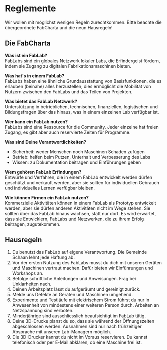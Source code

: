 # Reglemente

Wir wollen mit möglichst wenigen Regeln zurechtkommen. Bitte beachte die übergeordnete FabCharta und die neun Hausregeln!


## Die FabCharta

**Was ist ein FabLab?**  
FabLabs sind ein globales Netzwerk lokaler Labs, die Erfindergeist fördern, indem sie Zugang zu digitalen Fabrikationsmaschinen bieten.

**Was hat's in einem FabLab?**  
FabLabs haben eine ähnliche Grundausstattung von Basisfunktionen, die es erlauben (beinahe) alles herzustellen; dies ermöglicht die Mobilität von Nutzern zwischen den FabLabs und das Teilen von Projekten.

**Was bietet das FabLab Netzwerk?**  
Unterstützung in betrieblichen, technischen, finanziellen, logistischen und Bildungsfragen über das hinaus, was in einem einzelnen Lab verfügbar ist.

**Wer kann ein FabLab nutzen?**  
FabLabs sind eine Ressource für die Community. Jeder einzelne hat freien Zugang, es gibt aber auch reservierte Zeiten für Programme.

**Was sind Deine Verantwortlichkeiten?**

- Sicherheit: weder Menschen noch Maschinen Schaden zufügen
- Betrieb: helfen beim Putzen, Unterhalt und Verbesserung des Labs
- Wissen: zu Dokumentation beitragen und Einführungen geben

**Wem gehören FabLab Erfindungen?**  
Entwürfe und Verfahren, die in einem FabLab entwickelt werden dürfen geschützt und verkauft werden, aber sie sollten für individuellen Gebrauch und individuelles Lernen verfügbar bleiben.

**Wie können Firmen ein FabLab nutzen?**  
Kommerzielle Aktivitäten können in einem FabLab als Prototyp entwickelt werden, aber sie dürfen anderen Aktivitäten nicht im Wege stehen. Sie sollten über das FabLab hinaus wachsen, statt nur dort. Es wird erwartet, dass sie Entwicklern, FabLabs und Netzwerken, die zu ihrem Erfolg beitragen, zugutekommen.


## Hausregeln

1. Du benutzt das FabLab auf eigene Verantwortung. Die Gemeinde Schaan lehnt jede Haftung ab.
2. Vor der ersten Nutzung des FabLabs musst du dich mit unseren Geräten und Maschinen vertraut machen. Dafür bieten wir Einführungen und Workshops an.
3. Befolge schriftliche Anleitungen und Anweisungen. Frag bei Unklarheiten nach.
4. Deinen Arbeitsplatz lässt du aufgeräumt und gereinigt zurück.
5. Melde uns Defekte an Geräten und Maschinen umgehend.
6. Experimente und Testläufe mit elektrischem Strom führst du nur in Anwesenheit von mindestens einer weiteren Person durch. Arbeiten an Netzspannung sind verboten.
7. Minderjährige sind ausschliesslich beaufsichtigt im FabLab tätig.
8. Deine 3D-Drucke planst du so, dass sie während der Öffnungszeiten abgeschlossen werden. Ausnahmen sind nur nach frühzeitiger Absprache mit unseren Lab-Managern möglich.
9. Die 3D-Drucker kannst du nicht im Voraus reservieren. Du kannst telefonisch oder per E-Mail abklären, ob eine Maschine frei ist.
